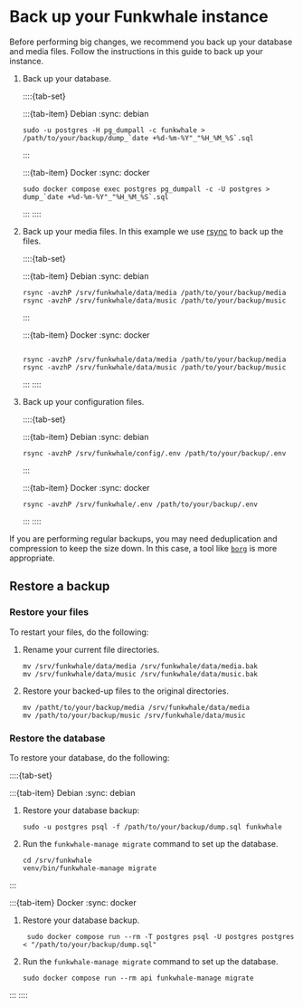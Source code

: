 # Back up your Funkwhale instance

Before performing big changes, we recommend you back up your database and media files. Follow the instructions in this guide to back up your instance.

1. Back up your database.

   ::::{tab-set}

   :::{tab-item} Debian
   :sync: debian

   ```{code-block} sh
   sudo -u postgres -H pg_dumpall -c funkwhale > /path/to/your/backup/dump_`date +%d-%m-%Y"_"%H_%M_%S`.sql
   ```

   :::

   :::{tab-item} Docker
   :sync: docker

   ```{code-block} sh
   sudo docker compose exec postgres pg_dumpall -c -U postgres > dump_`date +%d-%m-%Y"_"%H_%M_%S`.sql
   ```

   :::
   ::::

2. Back up your media files. In this example we use [rsync](https://rsync.samba.org) to back up the files.

   ::::{tab-set}

   :::{tab-item} Debian
   :sync: debian

   ```{code-block} sh
   rsync -avzhP /srv/funkwhale/data/media /path/to/your/backup/media
   rsync -avzhP /srv/funkwhale/data/music /path/to/your/backup/music
   ```

   :::

   :::{tab-item} Docker
   :sync: docker

   ```{code-block} sh

   rsync -avzhP /srv/funkwhale/data/media /path/to/your/backup/media
   rsync -avzhP /srv/funkwhale/data/music /path/to/your/backup/music
   ```

   :::
   ::::

3. Back up your configuration files.

   ::::{tab-set}

   :::{tab-item} Debian
   :sync: debian

   ```{code-block} sh
   rsync -avzhP /srv/funkwhale/config/.env /path/to/your/backup/.env
   ```

   :::

   :::{tab-item} Docker
   :sync: docker

   ```{code-block} sh
   rsync -avzhP /srv/funkwhale/.env /path/to/your/backup/.env
   ```

   :::
   ::::

If you are performing regular backups, you may need deduplication and compression to keep the size down. In this case, a tool like [`borg`](https://www.borgbackup.org/) is more appropriate.

## Restore a backup

### Restore your files

To restart your files, do the following:

1. Rename your current file directories.

   ```{code-block} sh
   mv /srv/funkwhale/data/media /srv/funkwhale/data/media.bak
   mv /srv/funkwhale/data/music /srv/funkwhale/data/music.bak
   ```

2. Restore your backed-up files to the original directories.

   ```{code-block} sh
   mv /patht/to/your/backup/media /srv/funkwhale/data/media
   mv /path/to/your/backup/music /srv/funkwhale/data/music
   ```

### Restore the database

To restore your database, do the following:

::::{tab-set}

:::{tab-item} Debian
:sync: debian

1. Restore your database backup:

   ```{code-block} sh
   sudo -u postgres psql -f /path/to/your/backup/dump.sql funkwhale
   ```

2. Run the `funkwhale-manage migrate` command to set up the database.

   ```{code-block} sh
   cd /srv/funkwhale
   venv/bin/funkwhale-manage migrate
   ```

:::

:::{tab-item} Docker
:sync: docker

1. Restore your database backup.

   ```{code-block} sh
    sudo docker compose run --rm -T postgres psql -U postgres postgres < "/path/to/your/backup/dump.sql"
   ```

2. Run the `funkwhale-manage migrate` command to set up the database.

   ```{code-block} sh
   sudo docker compose run --rm api funkwhale-manage migrate
   ```

:::
::::

